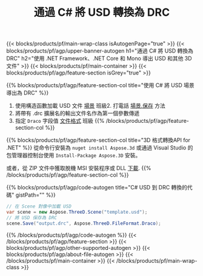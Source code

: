 ﻿---
title: 通過 C# 將 USD 轉換為 DRC 
description: 使用 .NET API 轉換 USD 和其他 3D 文件
url: /zh-hant/net/conversion/usd-to-drc/
family: 3d
platformtag: net
feature: conversion
informat: USD
outformat: DRC
otherformats: PLY AMF DRC FBX RVM OBJ STL 3DS 
---
{{< blocks/products/pf/main-wrap-class isAutogenPage="true" >}}
{{< blocks/products/pf/agp/upper-banner-autogen h1="通過 C# 將 USD 轉換為 DRC" h2="使用 .NET Framework、.NET Core 和 Mono 導出 USD 和其他 3D 文件" >}}
{{< blocks/products/pf/main-container >}}
{{< blocks/products/pf/agp/feature-section isGrey="true" >}}

{{% blocks/products/pf/agp/feature-section-col title="使用 C# 將 USD 場景導出為 DRC" %}}
1. 使用構造函數加載 USD 文件 [場景](https://apireference.aspose.com/3d/net/aspose.threed/scene) 班級2. 打電話 [場景.保存](https://apireference.aspose.com/3d/net/aspose.threed/scene/methods/save/index) 方法
3. 將帶有 .drc 擴展名的輸出文件名作為第一個參數傳遞
4. 指定 `Draco` 字段值 [文件格式](https://apireference.aspose.com/3d/net/aspose.threed/fileformat/fields/index) 班級
{{% /blocks/products/pf/agp/feature-section-col %}}

{{% blocks/products/pf/agp/feature-section-col title="3D 格式轉換API for .NET" %}}
從命令行安裝為 ```nuget install Aspose.3d``` 或通過 Visual Studio 的包管理器控制台使用 ```Install-Package Aspose.3D``` 安裝。

或者，從 ZIP 文件中獲取脫機 MSI 安裝程序或 DLL [下載](https://releases.aspose.com/3d/net).
{{% /blocks/products/pf/agp/feature-section-col %}}

{{% blocks/products/pf/agp/code-autogen title="C# USD 到 DRC 轉換的代碼" gistPath="" %}}
```cs
// 在 Scene 對像中加載 USD 
var scene = new Aspose.ThreeD.Scene("template.usd");
// 將 USD 保存為 DRC 
scene.Save("output.drc", Aspose.ThreeD.FileFormat.Draco);

```
{{% /blocks/products/pf/agp/code-autogen %}}
{{< /blocks/products/pf/agp/feature-section >}}
{{< blocks/products/pf/agp/other-supported-autogen >}}
{{< blocks/products/pf/agp/about-file-autogen >}}
{{< /blocks/products/pf/main-container >}}
{{< /blocks/products/pf/main-wrap-class >}}